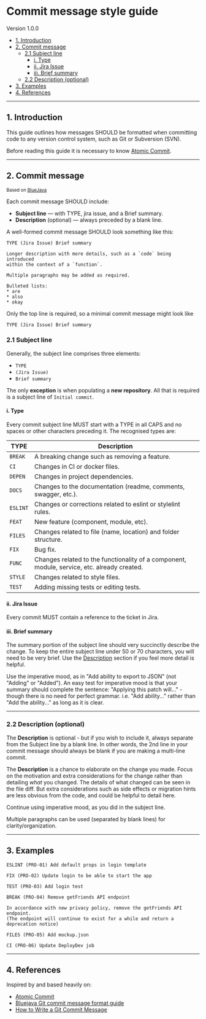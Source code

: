 # Commit message style guide

Version 1.0.0
<!-- MarkdownTOC -->

- [1. Introduction](#1-introduction)
- [2. Commit message](#2-commit-message)
    - [2.1 Subject line](#21-subject-line)
        - [i. Type](#i-type)
        - [ii. Jira Issue](#ii-jira-issue)
        - [iii. Brief summary](#iii-brief-summary)
    - [2.2 Description \(optional\)](#22-description-optional)
- [3. Examples](#3-examples)
- [4. References](#4-references)

<!-- /MarkdownTOC -->

---

## 1. Introduction

This guide outlines how messages SHOULD be formatted when committing code to any version control system, such as Git or Subversion (SVN). 

Before reading this guide it is necessary to know [Atomic Commit][atomiccommit].

---

## 2. Commit message

<sub>Based on [BlueJava][bluejavacommit]</sub>

Each commit message SHOULD include:

* **Subject line** — with TYPE, jira issue, and a Brief summary.
* **Description** (optional) — always preceded by a blank line.

A well-formed commit message SHOULD look something like this:

```
TYPE (Jira Issue) Brief summary

Longer description with more details, such as a `code` being introduced
within the context of a `function`.

Multiple paragraphs may be added as required.

Bulleted lists:
* are
* also
* okay

```

Only the top line is required, so a minimal commit message might look like

```
TYPE (Jira Issue) Brief summary
```


### 2.1 Subject line

Generally, the subject line comprises three elements:

* `TYPE`
* `(Jira Issue)`
* `Brief summary`

The only **exception** is when populating a **new repository**. All that is required is a subject line of `Initial commit`.


#### i. Type

Every commit subject line MUST start with a TYPE in all CAPS and no spaces or other characters preceding it. The recognised types are:

<table>
    <thead>
        <tr>
            <th>TYPE</th>
            <th>Description</th>
        </tr>
    </thead>
    <tbody>
        <tr>
            <td><code>BREAK</code></td>
            <td>A breaking change such as removing a feature.</td>
        </tr>
        <tr>
            <td><code>CI</code></td>
            <td>Changes in CI or docker files.</td>
        </tr>
        <tr>
            <td><code>DEPEN</code></td>
            <td>Changes in project dependencies.</td>
        </tr>  
        <tr>
            <td><code>DOCS</code></td>
            <td>Changes to the documentation (readme, comments, swagger, etc.).</td>
        </tr>     
        <tr>
            <td><code>ESLINT</code></td>
            <td>Changes or corrections related to eslint or stylelint rules.</td>
        </tr>
        <tr>
            <td><code>FEAT</code></td>
            <td>New feature (component, module, etc).</td>
        </tr>
        <tr>
            <td><code>FILES</code></td>
            <td>Changes related to file (name, location) and folder structure.</td>
        </tr>
        <tr>
            <td><code>FIX</code></td>
            <td>Bug fix.</td>
        </tr>
        <tr>
            <td><code>FUNC</code></td>
            <td>Changes related to the functionality of a component, module, service, etc. already created.</td>
        </tr>
        <tr>
            <td><code>STYLE</code></td>
            <td>Changes related to style files.</td>
        </tr>
        <tr>
            <td><code>TEST</code></td>
            <td>Adding missing tests or editing tests.</td>
        </tr>        
    </tbody>
</table>

#### ii. Jira Issue

Every commit MUST contain a reference to the ticket in Jira.

#### iii. Brief summary

The summary portion of the subject line should very succinctly describe the change. To keep the entire subject line under 50 or 70 characters, you will need to be very brief. Use the [Description](#22-description-optional) section if you feel more detail is helpful.

Use the imperative mood, as in "Add ability to export to JSON" (not "Adding" or "Added"). An easy test for imperative mood is that your summary should complete the sentence: "Applying this patch will…" - though there is no need for perfect grammar. i.e. "Add ability…" rather than "Add the ability…" as long as it is clear.

---------------

### 2.2 Description \(optional\)

The **Description** is optional - but if you wish to include it, always separate from the Subject line by a blank line. In other words, the 2nd line in your commit message should always be blank if you are making a multi-line commit.

The **Description** is a chance to elaborate on the change you made. Focus on the motivation and extra considerations for the change rather than detailing *what* you changed. The details of what changed can be seen in the file diff. But extra considerations such as side effects or migration hints are less obvious from the code, and could be helpful to detail here.

Continue using imperative mood, as you did in the subject line.

Multiple paragraphs can be used (separated by blank lines) for clarity/organization.

---------------

## 3. Examples

```git
ESLINT (PRO-01) Add default props in login template
```
```git
FIX (PRO-02) Update login to be able to start the app
```
```git
TEST (PRO-03) Add login test
```
```git
BREAK (PRO-04) Remove getFriends API endpoint

In accordance with new privacy policy, remove the getFriends API endpoint. 
(The endpoint will continue to exist for a while and return a deprecation notice)
```
```git
FILES (PRO-05) Add mockup.json
```
```git
CI (PRO-06) Update DeployDev job
```

---------------

## 4. References

Inspired by and based heavily on:

* [Atomic Commit][atomiccommit]
* [Bluejava Git commit message format guide][bluejavacommit]
* [How to Write a Git Commit Message][gitcommit]


[atomiccommit]: https://www.freshconsulting.com/insights/blog/atomic-commits/ "Atomic Commit"
[bluejavacommit]: https://github.com/bluejava/git-commit-guide "Bluejava Git commit message format guide"
[gitcommit]: https://cbea.ms/git-commit/ "How to Write a Git Commit Message"
